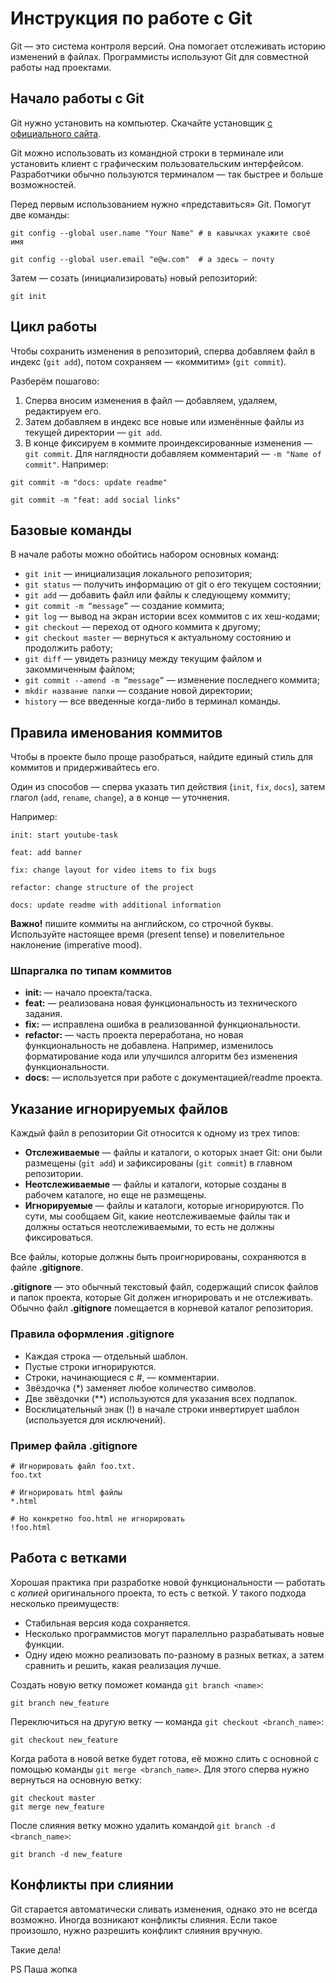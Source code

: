 # Инструкция по работе с Git

Git — это система контроля версий. Она помогает отслеживать историю изменений в файлах. Программисты используют Git для совместной работы над проектами.

## Начало работы с Git

Git нужно установить на компьютер. Скачайте установщик [c официального сайта](https://git-scm.com/downloads).

Git можно использовать из командной строки в терминале или установить клиент с графическим пользовательским интерфейсом. Разработчики обычно пользуются терминалом — так быстрее и больше возможностей.

Перед первым использованием нужно «представиться» Git. Помогут две команды:
```
git config --global user.name "Your Name" # в кавычках укажите своё имя

git config --global user.email "e@w.com"  # а здесь — почту
```

Затем — созать (инициализировать) новый репозиторий:
```
git init
```
## Цикл работы

Чтобы сохранить изменения в репозиторий, сперва добавляем файл в индекс (`git add`), потом сохраняем — «коммитим» (`git commit`).

Разберём пошагово:
1. Сперва вносим изменения в файл — добавляем, удаляем, редактируем его.
2. Затем добавляем в индекс все новые или изменённые файлы из текущей директории — `git add`.
3. В конце фиксируем в коммите проиндексированные изменения — `git commit`. Для наглядности добавляем комментарий — `-m "Name of commit"`. Например:
```
git commit -m "docs: update readme"

git commit -m "feat: add social links"
```
## Базовые команды

В начале работы можно обойтись набором основных команд:

* `git init` — инициализация локального репозитория;
* `git status` — получить информацию от git о его текущем состоянии;
* `git add` — добавить файл или файлы к следующему коммиту;
* `git commit -m “message”` — создание коммита;
* `git log` — вывод на экран истории всех коммитов с их хеш-кодами;
* `git checkout` — переход от одного коммита к другому;
* `git checkout master` — вернуться к актуальному состоянию и продолжить работу;
* `git diff` — увидеть разницу между текущим файлом и закоммиченным файлом;
* `git commit --amend -m “message”` — изменение последнего коммита;
* `mkdir название папки` — создание новой директории;
* `history` — все введенные когда-либо в терминал команды.

## Правила именования коммитов

Чтобы в проекте было проще разобраться, найдите единый стиль для коммитов и придерживайтесь его. 

Один из способов — сперва указать тип действия (`init`, `fix`, `docs`), затем глагол (`add`, `rename`, `change`), а в конце — уточнения.

Например:

```
init: start youtube-task

feat: add banner

fix: change layout for video items to fix bugs

refactor: change structure of the project

docs: update readme with additional information
```
**Важно!** пишите коммиты на английском, со строчной буквы. Используйте настоящее время (present tense) и повелительное наклонение (imperative mood).

### Шпаргалка по типам коммитов

* __init:__ — начало проекта/таска.
* __feat:__ — реализована новая функциональность из технического задания. 
* __fix:__ — исправлена ошибка в реализованной функциональности. 
* __refactor:__ — часть проекта переработана, но новая функциональность не добавлена. Например, изменилось форматирование кода или улучшился алгоритм без изменения функциональности. 
* __docs:__ — используется при работе с документацией/readme проекта. 

## Указание игнорируемых файлов

Каждый файл в репозитории Git относится к одному из трех типов:

* __Отслеживаемые__ — файлы и каталоги, о которых знает Git: они были размещены (`git add`) и зафиксированы (`git commit`) в главном репозитории.
* __Неотслеживаемые__ — файлы и каталоги, которые созданы в рабочем каталоге, но еще не размещены.
* __Игнорируемые__ — файлы и каталоги, которые игнорируются. По сути, мы сообщаем Git, какие неотслеживаемые файлы так и должны остаться неотслеживаемыми, то есть не должны фиксироваться.

Все файлы, которые должны быть проигнорированы, сохраняются в файле __.gitignore__.

__.gitignore__ — это обычный текстовый файл, содержащий список файлов и папок проекта, которые Git должен игнорировать и не отслеживать. Обычно файл __.gitignore__ помещается в корневой каталог репозитория. 

### Правила оформления .gitignore

* Каждая строка — отдельный шаблон.
* Пустые строки игнорируются.
* Строки, начинающиеся с #, — комментарии.
* Звёздочка (*) заменяет любое количество символов.
* Две звёздочки (**) используются для указания всех подпапок.
* Восклицательный знак (!) в начале строки инвертирует шаблон (используется для исключений).

### Пример файла .gitignore
```
# Игнорировать файл foo.txt.
foo.txt

# Игнорировать html файлы
*.html

# Но конкретно foo.html не игнорировать
!foo.html
```
## Работа с ветками

Хорошая практика при разработке новой функциональности — работать с _копией_ оригинального проекта, то есть с веткой. У такого подхода несколько преимуществ: 

* Стабильная версия кода сохраняется.
* Несколько программистов могут паралелльно разрабатывать новые функции.
* Одну идею можно реализовать по-разному в разных ветках, а затем сравнить и решить, какая реализация лучше. 

Создать новую ветку поможет команда `git branch <name>`:
```
git branch new_feature
```

Переключиться на другую ветку — команда `git checkout <branch_name>`:
```
git checkout new_feature
```
Когда работа в новой ветке будет готова, её можно слить с основной с помощью команды `git merge <branch_name>`. Для этого сперва нужно вернуться на основную ветку:
```
git checkout master
git merge new_feature
```

После слияния ветку можно удалить командой `git branch -d <branch_name>`:
```
git branch -d new_feature
```
## Конфликты при слиянии

Git старается автоматически сливать изменения, однако это не всегда возможно. Иногда возникают конфликты слияния. Если такое произошло, нужно разрешить конфликт слияния вручную.

Такие дела!

PS Паша жопка
